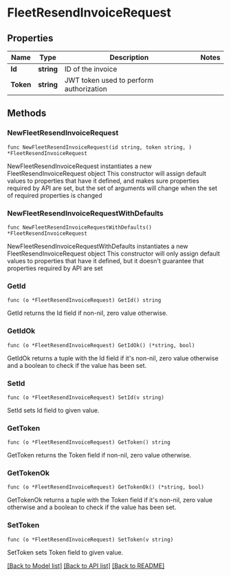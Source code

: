 # FleetResendInvoiceRequest

## Properties

Name | Type | Description | Notes
------------ | ------------- | ------------- | -------------
**Id** | **string** | ID of the invoice | 
**Token** | **string** | JWT token used to perform authorization | 

## Methods

### NewFleetResendInvoiceRequest

`func NewFleetResendInvoiceRequest(id string, token string, ) *FleetResendInvoiceRequest`

NewFleetResendInvoiceRequest instantiates a new FleetResendInvoiceRequest object
This constructor will assign default values to properties that have it defined,
and makes sure properties required by API are set, but the set of arguments
will change when the set of required properties is changed

### NewFleetResendInvoiceRequestWithDefaults

`func NewFleetResendInvoiceRequestWithDefaults() *FleetResendInvoiceRequest`

NewFleetResendInvoiceRequestWithDefaults instantiates a new FleetResendInvoiceRequest object
This constructor will only assign default values to properties that have it defined,
but it doesn't guarantee that properties required by API are set

### GetId

`func (o *FleetResendInvoiceRequest) GetId() string`

GetId returns the Id field if non-nil, zero value otherwise.

### GetIdOk

`func (o *FleetResendInvoiceRequest) GetIdOk() (*string, bool)`

GetIdOk returns a tuple with the Id field if it's non-nil, zero value otherwise
and a boolean to check if the value has been set.

### SetId

`func (o *FleetResendInvoiceRequest) SetId(v string)`

SetId sets Id field to given value.


### GetToken

`func (o *FleetResendInvoiceRequest) GetToken() string`

GetToken returns the Token field if non-nil, zero value otherwise.

### GetTokenOk

`func (o *FleetResendInvoiceRequest) GetTokenOk() (*string, bool)`

GetTokenOk returns a tuple with the Token field if it's non-nil, zero value otherwise
and a boolean to check if the value has been set.

### SetToken

`func (o *FleetResendInvoiceRequest) SetToken(v string)`

SetToken sets Token field to given value.



[[Back to Model list]](../README.md#documentation-for-models) [[Back to API list]](../README.md#documentation-for-api-endpoints) [[Back to README]](../README.md)


